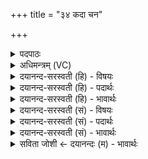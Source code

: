 +++
title = "३४ कदा चन"

+++
<details><summary>पदपाठः</summary>

क॒दा। च॒न। स्त॒रीः। अ॒सि॒। न। इ॒न्द्र॒। स॒श्च॒सि॒। दा॒शुषे॑। उपो॒पेत्युप॑ऽउप। इत्। नु। म॒घ॒व॒न्निति॑ मघऽवन्। भूयः॑। इत्। नु। ते॒। दान॑म्। दे॒वस्य॑। पृ॒च्य॒ते॒। ३४।
</details>

<details><summary>अधिमन्त्रम् (VC)</summary>

- इन्द्रो देवता
- मधुच्छन्दा ऋषिः
- पथ्या बृहती
- मध्यमः
</details>

<details><summary>दयानन्द-सरस्वती (हि) - विषयः</summary>

वह इन्द्र कैसा है, इस विषय का उपदेश अगले मन्त्र में किया है ॥
</details>

<details><summary>दयानन्द-सरस्वती (हि) - पदार्थः</summary>

पदार्थान्वयभाषाः -  हे (इन्द्र) सुख देनेवाले ईश्वर ! जो आप (स्तरीः) सुखों से आच्छादन करनेवाले (असि) हैं और (दाशुषे) विद्या आदि दान करनेवाले मनुष्य के लिये (कदाचन) कभी (इत्) ज्ञान को (नु) शीघ्र (सश्चसि) प्राप्त (न) नहीं करते तो उस काल में हे (मघवन्) विद्यादि धनवाले जगदीश्वर ! (देवस्य) कर्म फल के देनेवाले (ते) आपके (दानम्) दिये हुए (इत्) ही ज्ञान को (दाशुषे) विद्यादि देनेवाले के लिये (भूयः) फिर (नु) शीघ्र (उपोपपृच्यते) प्राप्त (कदाचन) कभी (न) नहीं होता ॥३४॥
</details>

<details><summary>दयानन्द-सरस्वती (हि) - भावार्थः</summary>

भावार्थभाषाः -  जो जगदीश्वर कर्म के फल को देनेवाला नहीं होता तो कोई भी प्राणी व्यवस्था के साथ किसी कर्म के फल को प्राप्त नहीं हो सकता ॥३४॥
</details>

<details><summary>दयानन्द-सरस्वती (सं) - विषयः</summary>

स इन्द्रः कीदृश इत्युपदिश्यते ॥
</details>

<details><summary>दयानन्द-सरस्वती (सं) - पदार्थः</summary>

पदार्थान्वयभाषाः -  हे इन्द्र ! यदा त्वं स्तरीरसि तदा दाशुषे कदाचनेन्नु न सश्चसि तदा हे मघवन् ! देवस्य ते तव दानं तस्मै दाशुषे भूयः कदा चनेन्नु नोपोपपृच्यते ॥३४॥
</details>

<details><summary>दयानन्द-सरस्वती (सं) - भावार्थः</summary>

भावार्थभाषाः -  यदीश्वरः कर्मफलप्रदाता न स्यात्, तर्हि न कश्चिदपि जीवो व्यवस्थया कर्मफलं प्राप्नुयादिति ॥३४॥
</details>

<details><summary>सविता जोशी ← दयानन्दः (म) - भावार्थः</summary>

भावार्थभाषाः -  जर परमेश्वर कर्माचे फळ देणारा नसता, तर कोणत्याही प्राण्याला कर्माचे फळ यथायोग्यरीत्या मिळाले नसते.
</details>